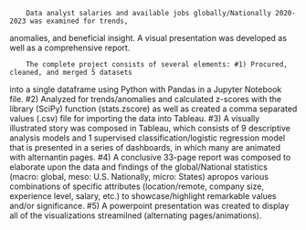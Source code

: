         Data analyst salaries and available jobs globally/Nationally 2020-2023 was examined for trends,
anomalies, and beneficial insight. A visual presentation was developed as well as a comprehensive report. 

        The complete project consists of several elements: #1) Procured, cleaned, and merged 5 datasets 
into a single dataframe using Python with Pandas in a Jupyter Notebook file. #2) Analyzed for trends/anomalies 
and calculated z-scores with the library (SciPy) function (stats.zscore) as well as created a comma separated 
values (.csv) file for importing the data into Tableau. #3) A visually illustrated story was composed in Tableau, 
which consists of 9 descriptive analysis models and 1 supervised classification/logistic regression model that 
is presented in a series of dashboards, in which many are animated with alternantin pages. #4) A conclusive
33-page report was composed to elaborate upon the data and findings of the global/National statistics (macro: global, 
meso: U.S. Nationally, micro: States) apropos various combinations of specific attributes (location/remote, 
company size, experience level, salary, etc.) to showcase/highlight remarkable values and/or significance.
#5) A powerpoint presentation was created to display all of the visualizations streamilned (alternating 
pages/animations). 
